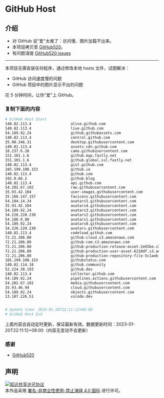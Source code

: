 # GitHub Host
## 介绍
- 对 GitHub 说"爱"太难了：访问慢、图片加载不出来。
- 本项目拷贝至 [GitHub520](https://github.com/521xueweihan/GitHub520)。
- 有问题请提 [GitHub520 issues](https://github.com/521xueweihan/GitHub520/issues/new)

---

本项目无需安装任何程序，通过修改本地 hosts 文件，试图解决：
- GitHub 访问速度慢的问题
- GitHub 项目中的图片显示不出的问题

花 5 分钟时间，让你"爱"上 GitHub。

### 复制下面的内容
```bash
# GitHub Host Start
140.82.113.4                  alive.github.com
140.82.113.4                  live.github.com
54.189.92.24                  github.githubassets.com
140.82.113.4                  central.github.com
35.90.246.31                  desktop.githubusercontent.com
140.82.113.4                  assets-cdn.github.com
18.237.6.28                   camo.githubusercontent.com
151.101.1.6                   github.map.fastly.net
151.101.1.6                   github.global.ssl.fastly.net
140.82.113.4                  gist.github.com
185.199.108.153               github.io
140.82.113.4                  github.com
192.0.66.2                    github.blog
140.82.113.4                  api.github.com
54.202.67.102                 raw.githubusercontent.com
35.93.42.104                  user-images.githubusercontent.com
35.166.147.157                favicons.githubusercontent.com
54.184.14.34                  avatars5.githubusercontent.com
35.93.42.104                  avatars4.githubusercontent.com
54.189.92.24                  avatars3.githubusercontent.com
34.220.220.230                avatars2.githubusercontent.com
54.188.9.80                   avatars1.githubusercontent.com
54.189.92.24                  avatars0.githubusercontent.com
34.220.220.230                avatars.githubusercontent.com
140.82.113.4                  codeload.github.com
72.21.206.80                  github-cloud.s3.amazonaws.com
72.21.206.80                  github-com.s3.amazonaws.com
72.21.206.80                  github-production-release-asset-2e65be.s3.amazonaws.com
72.21.206.80                  github-production-user-asset-6210df.s3.amazonaws.com
72.21.206.80                  github-production-repository-file-5c1aeb.s3.amazonaws.com
185.199.108.153               githubstatus.com
140.82.114.18                 github.community
52.224.38.193                 github.dev
140.82.113.4                  collector.github.com
54.189.92.24                  pipelines.actions.githubusercontent.com
54.202.67.102                 media.githubusercontent.com
35.93.46.94                   cloud.githubusercontent.com
54.189.92.24                  objects.githubusercontent.com
13.107.226.51                 vscode.dev


# Update time: 2023-01-20T22:11:12+08:00
# GitHub Host End

```
上面内容会自动定时更新，保证最新有效。数据更新时间：2023-01-20T22:11:12+08:00（内容无变动不会更新）

### 感谢

- [GitHub520](https://github.com/521xueweihan/GitHub520)

## 声明
<a rel="license" href="https://creativecommons.org/licenses/by-nc-nd/4.0/deed.zh"><img alt="知识共享许可协议" style="border-width: 0" src="https://licensebuttons.net/l/by-nc-nd/4.0/88x31.png"></a><br>本作品采用 <a rel="license" href="https://creativecommons.org/licenses/by-nc-nd/4.0/deed.zh">署名-非商业性使用-禁止演绎 4.0 国际</a> 进行许可。